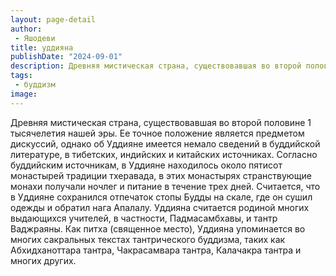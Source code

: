 ```yaml
---
layout: page-detail
author:
 - Яшодеви
title: уддияна
publishDate: "2024-09-01"
description: Древняя мистическая страна, существовавшая во второй половине 1 тысячелетия нашей эры. Ее точное положение является предметом дискуссий, однако об Уддияне имеется немало сведений в буддийской литературе, в тибетских, индийских и китайских источниках. Согласно буддийским источникам, в Уддияне находилось около пятисот монастырей традиции тхеравада, в этих монастырях странствующие монахи получали ночлег и питание в течение трех дней. Считается, что в Уддияне сохранился отпечаток стопы Будды на скале, где он сушил одежды и обратил нага Апалалу. Уддияна считается родиной многих выдающихся учителей, в частности, Падмасамбхавы, и тантр Ваджраяны. Как питха (священное место), Уддияна упоминается во многих сакральных текстах тантрического буддизма, таких как Абхидханоттара тантра, Чакрасамвара тантра, Калачакра тантра и многих других.
tags:
 - буддизм
image: 
---
```


Древняя мистическая страна, существовавшая во второй половине 1 тысячелетия нашей эры. Ее точное положение является предметом дискуссий, однако об Уддияне имеется немало сведений в буддийской литературе, в тибетских, индийских и китайских источниках. Согласно буддийским источникам, в Уддияне находилось около пятисот монастырей традиции тхеравада, в этих монастырях странствующие монахи получали ночлег и питание в течение трех дней. Считается, что в Уддияне сохранился отпечаток стопы Будды на скале, где он сушил одежды и обратил нага Апалалу. Уддияна считается родиной многих выдающихся учителей, в частности, Падмасамбхавы, и тантр Ваджраяны. Как питха (священное место), Уддияна упоминается во многих сакральных текстах тантрического буддизма, таких как Абхидханоттара тантра, Чакрасамвара тантра, Калачакра тантра и многих других.

